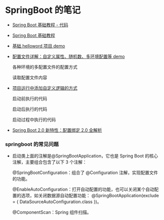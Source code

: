 # SpringBoot 的笔记

- [Spring Boot 基础教程 - 代码](https://github.com/dyc87112/SpringBoot-Learning)

- [Spring Boot 基础教程](http://blog.didispace.com/Spring-Boot%E5%9F%BA%E7%A1%80%E6%95%99%E7%A8%8B/)

- [基础 helloword 项目 demo](https://github.com/dyc87112/SpringBoot-Learning/tree/master/Chapter1)

- [配置文件详解：自定义属性、随机数、多环境配置等 demo](https://github.com/dyc87112/SpringBoot-Learning/tree/master/Chapter2-1-1)

  各种环境的多配置文件的配置方式

  读取配置文件内容

- [项目运行中添加自定义逻辑的方式](https://github.com/dyc87112/SpringBoot-Learning/tree/master/Chapter2-1-2)

  启动前执行的代码

  启动后执行的代码

  启动过程中执行的代码

- [ Spring Boot 2.0 新特性：配置绑定 2.0 全解析](https://github.com/dyc87112/SpringBoot-Learning/tree/master/Chapter2-2-1)

### springboot 的常见问题

- 启动类上面的注解是@SpringBootApplication，它也是 Spring Boot 的核心注解，主要组合包含了以下 3 个注解：

  @SpringBootConfiguration：组合了 @Configuration 注解，实现配置文件的功能。

  @EnableAutoConfiguration：打开自动配置的功能，也可以关闭某个自动配置的选项，如关闭数据源自动配置功能： @SpringBootApplication(exclude = { DataSourceAutoConfiguration.class })。

  @ComponentScan：Spring 组件扫描。
